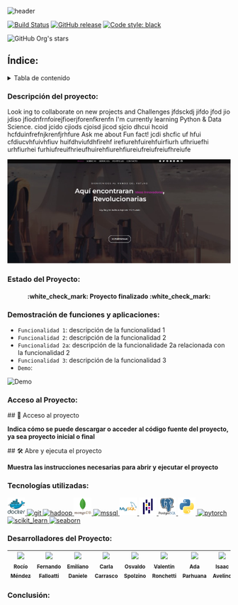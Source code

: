 ![header](https://capsule-render.vercel.app/api?type=waving&height=300&section=header&text=🚀%20Título%20del%20Proyecto,%20Rocio%20Aldana%20Méndez&fontSize=30&&color=15:92a8d1,100:f7cac9&desc=%20%20&fontColor=ff6347&fontAlignY=35)

[![Build Status](https://github.com/OpenBB-finance/OpenBBTerminal/actions/workflows/test.yml/badge.svg?branch=master)](https://github.com/OpenBB-finance/OpenBBTerminal/actions)
[![GitHub release](https://img.shields.io/github/release/OpenBB-finance/OpenBBTerminal.svg?maxAge=3600)](https://github.com/OpenBB-finance/OpenBBTerminal/releases)
[![Code style: black](https://img.shields.io/badge/code%20style-black-000000.svg)](https://github.com/psf/black)

![GitHub Org's stars](https://img.shields.io/github/stars/RocioAldanaMendez?style=social)
   
## Índice:
<!-- TABLE OF CONTENTS -->
<details>
  <summary>Tabla de contenido</summary>
  <ol>
    <li><a href="#header">Título e imagen de portada</a></li>
     <li><a href="#indicí">índice</a></li>
    <li><a href="#descripción-del-proyecto">Descripción del proyecto</a></li>
    <li><a href="#Estado-del-proyecto">Estado del proyecto</a></li>
    <li><a href="#Demostración-de-funciones-y-aplicaciones">Características de la aplicación y demostración</a></li>
    <li><a href="#acceso-al-proyecto">Acceso al proyecto</a></li>
    <li><a href="#tecnologías-utilizadas">Tenologías utilizadas</a></li>
    <li><a href="#desarrolladores-del-proyecto">Desarrolladores del proyecto</a></li>
    <li><a href="#conclusión">Conclusión</a></li>
  </ol>
</details>

### Descripción del proyecto:
Look ing to collaborate on new projects and Challenges jfdsckdj jifdo jfod jio jdiso jfiodnfrnfoirejfioerjforenfkrenfn
I'm currently learning Python & Data Science. ciod jcido cjiods cjoisd jicod sjcio dhcui hcoid hcfduinfrefnjkrenfjrhfure
Ask me about Fun fact! jcdi shcfic uf hfui cfdiucvhfuivhfiuv huifdhviufdhfirehf irefiurehfuirehfuirfiurh  ufhriuefhi urhfiurhei furhiufreuifhrieufhuirehfiurehfiureiufreiufreiufhreiufe

![Portafolio1](https://raw.githubusercontent.com/RocioAldanaMendez/My_portfolio/main/img/portafolio1.jpg)

### Estado del Proyecto:
<h4 align="center">
:white_check_mark: Proyecto finalizado :white_check_mark:
</h4>

### Demostración de funciones y aplicaciones:
- `Funcionalidad 1`: descripción de la funcionalidad 1
- `Funcionalidad 2`: descripción de la funcionalidad 2
- `Funcionalidad 2a`: descripción de la funcionalidade 2a relacionada con la funcionalidad 2
- `Funcionalidad 3`: descripción de la funcionalidad 3
- `Demo`: 

![Demo](https://raw.githubusercontent.com/RocioAldanaMendez/Meteorite-Landings/main/assets/demo.gif)


### Acceso al Proyecto:
\## 📁 Acceso al proyecto

**Indica cómo se puede descargar o acceder al código fuente del proyecto, ya sea proyecto inicial o final**

\## 🛠️ Abre y ejecuta el proyecto

**Muestra las instrucciones necesarias para abrir y ejecutar el proyecto**

### Tecnologías utilizadas:
<a href="https://www.docker.com/" target="_blank" rel="noreferrer">
<img src="https://raw.githubusercontent.com/devicons/devicon/master/icons/docker/docker-original-wordmark.svg" alt="docker" width="40" height="40"/> </a> <a href="https://git-scm.com/" target="_blank" rel="noreferrer"> <img src="https://www.vectorlogo.zone/logos/git-scm/git-scm-icon.svg" alt="git" width="40" height="40"/> </a> <a href="https://hadoop.apache.org/" target="_blank" rel="noreferrer"> <img src="https://www.vectorlogo.zone/logos/apache_hadoop/apache_hadoop-icon.svg" alt="hadoop" width="40" height="40"/> </a> <a href="https://www.mongodb.com/" target="_blank" rel="noreferrer"> <img src="https://raw.githubusercontent.com/devicons/devicon/master/icons/mongodb/mongodb-original-wordmark.svg" alt="mongodb" width="40" height="40"/> </a> <a href="https://www.microsoft.com/en-us/sql-server" target="_blank" rel="noreferrer"> <img src="https://www.svgrepo.com/show/303229/microsoft-sql-server-logo.svg" alt="mssql" width="40" height="40"/> </a> <a href="https://www.mysql.com/" target="_blank" rel="noreferrer"> <img src="https://raw.githubusercontent.com/devicons/devicon/master/icons/mysql/mysql-original-wordmark.svg" alt="mysql" width="40" height="40"/> </a> <a href="https://pandas.pydata.org/" target="_blank" rel="noreferrer"> <img src="https://raw.githubusercontent.com/devicons/devicon/2ae2a900d2f041da66e950e4d48052658d850630/icons/pandas/pandas-original.svg" alt="pandas" width="40" height="40"/> </a> <a href="https://www.postgresql.org" target="_blank" rel="noreferrer"> <img src="https://raw.githubusercontent.com/devicons/devicon/master/icons/postgresql/postgresql-original-wordmark.svg" alt="postgresql" width="40" height="40"/> </a> <a href="https://www.python.org" target="_blank" rel="noreferrer"> <img src="https://raw.githubusercontent.com/devicons/devicon/master/icons/python/python-original.svg" alt="python" width="40" height="40"/> </a> <a href="https://pytorch.org/" target="_blank" rel="noreferrer"> <img src="https://www.vectorlogo.zone/logos/pytorch/pytorch-icon.svg" alt="pytorch" width="40" height="40"/> </a> <a href="https://scikit-learn.org/" target="_blank" rel="noreferrer"> <img src="https://upload.wikimedia.org/wikipedia/commons/0/05/Scikit_learn_logo_small.svg" alt="scikit_learn" width="40" height="40"/> </a> <a href="https://seaborn.pydata.org/" target="_blank" rel="noreferrer"> <img src="https://seaborn.pydata.org/_images/logo-mark-lightbg.svg" alt="seaborn" width="40" height="40"/> </a> <a href="https://www.tensorflow.org" target="_blank" rel="noreferrer">  </a> </p>

### Desarrolladores del Proyecto:

| [<img src="https://avatars.githubusercontent.com/u/83037176?v=4" width=115><br><sub>Rocío Méndez</sub>](https://github.com/RocioAldanaMendez) | [<img src="https://avatars.githubusercontent.com/u/39572689?v=4" width=115><br><sub>Fernando Falloatti</sub>](https://github.com/Falloatti) | [<img src="https://avatars.githubusercontent.com/u/114674598?v=4" width=115><br><sub>Emiliano Daniele</sub>](https://github.com/emiliano98) | [<img src="https://avatars.githubusercontent.com/u/109556951?v=4" width=115><br><sub>Carla Carrasco</sub>](https://github.com/CarCarrasco1) | [<img src="https://avatars.githubusercontent.com/u/106095273?v=4" width=115><br><sub>Osvaldo Spolzino</sub>](https://github.com/Rolajim) | [<img src="https://avatars.githubusercontent.com/u/111364771?v=4" width=115><br><sub>Valentin Ronchetti</sub>](https://github.com/ValentinS2) |[<img src="https://avatars.githubusercontent.com/u/114762635?v=4" width=115><br><sub>Ada Parhuana</sub>](https://github.com/Adapa22) | [<img src="https://avatars.githubusercontent.com/u/11812955?v=4" width=115><br><sub>Isaac Avelino</sub>](https://github.com/mrcruzer) |
| :---: | :---: | :---: | :---: | :---: | :---: |  :---: | :---: | 

### Conclusión:


